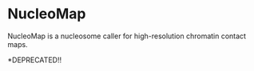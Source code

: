 # NucleoMap

NucleoMap is a nucleosome caller for high-resolution chromatin contact maps.

*DEPRECATED!!
